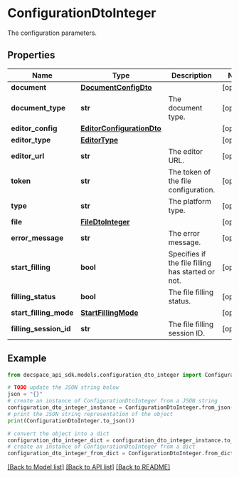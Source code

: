 # ConfigurationDtoInteger
The configuration parameters.

## Properties

Name | Type | Description | Notes
------------ | ------------- | ------------- | -------------
**document** | [**DocumentConfigDto**](DocumentConfigDto.md) |  | [optional] 
**document_type** | **str** | The document type. | [optional] 
**editor_config** | [**EditorConfigurationDto**](EditorConfigurationDto.md) |  | [optional] 
**editor_type** | [**EditorType**](EditorType.md) |  | [optional] 
**editor_url** | **str** | The editor URL. | [optional] 
**token** | **str** | The token of the file configuration. | [optional] 
**type** | **str** | The platform type. | [optional] 
**file** | [**FileDtoInteger**](FileDtoInteger.md) |  | [optional] 
**error_message** | **str** | The error message. | [optional] 
**start_filling** | **bool** | Specifies if the file filling has started or not. | [optional] 
**filling_status** | **bool** | The file filling status. | [optional] 
**start_filling_mode** | [**StartFillingMode**](StartFillingMode.md) |  | [optional] 
**filling_session_id** | **str** | The file filling session ID. | [optional] 

## Example

```python
from docspace_api_sdk.models.configuration_dto_integer import ConfigurationDtoInteger

# TODO update the JSON string below
json = "{}"
# create an instance of ConfigurationDtoInteger from a JSON string
configuration_dto_integer_instance = ConfigurationDtoInteger.from_json(json)
# print the JSON string representation of the object
print(ConfigurationDtoInteger.to_json())

# convert the object into a dict
configuration_dto_integer_dict = configuration_dto_integer_instance.to_dict()
# create an instance of ConfigurationDtoInteger from a dict
configuration_dto_integer_from_dict = ConfigurationDtoInteger.from_dict(configuration_dto_integer_dict)
```
[[Back to Model list]](../README.md#documentation-for-models) [[Back to API list]](../README.md#documentation-for-api-endpoints) [[Back to README]](../README.md)


